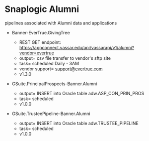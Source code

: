 # Snaplogic Alumni
pipelines associated with Alumni data and applications

- Banner-EverTrue.GivingTree
    - REST GET endpoint: https://appconnect.vassar.edu/api/vassarapi/v1/alumni?vendor=evertrue
    - output= csv file transfer to vendor's sftp site
    - task= scheduled Daily - 3AM
    - vendor support= support@evertrue.com 
    - v1.3.0

- GSuite.PrincipalProspects-Banner.Alumni
    - output= INSERT into Oracle table adw.ASP_CON_PRIN_PROS
    - task= scheduled
    - v1.0.0

- GSuite.TrusteePipeline-Banner.Alumni
    - output= INSERT into Oracle table adw.TRUSTEE_PIPELINE
    - task= scheduled
    - v1.0.0